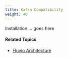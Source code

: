 ```yaml
---
title: Kafka Compatibility
weight: 40
---
```


Installation ... goes here

#### Related Topics
* [Fluvio Architecture](/docs/architecture)
